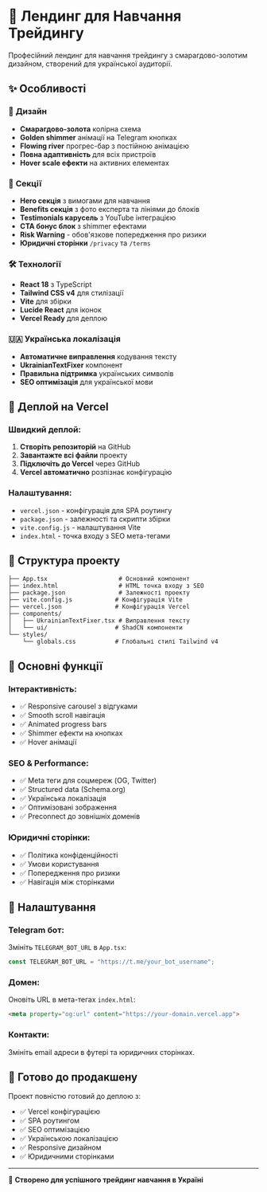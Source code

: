 # 🚀 Лендинг для Навчання Трейдингу

Професійний лендинг для навчання трейдингу з смарагдово-золотим дизайном, створений для української аудиторії.

## ✨ Особливості

### 🎨 **Дизайн**
- **Смарагдово-золота** колірна схема
- **Golden shimmer** анімації на Telegram кнопках  
- **Flowing river** прогрес-бар з постійною анімацією
- **Повна адаптивність** для всіх пристроїв
- **Hover scale ефекти** на активних елементах

### 📱 **Секції**
- **Hero секція** з вимогами для навчання
- **Benefits секція** з фото експерта та лініями до блоків
- **Testimonials карусель** з YouTube інтеграцією
- **CTA бонус блок** з shimmer ефектами
- **Risk Warning** - обов'язкове попередження про ризики
- **Юридичні сторінки** `/privacy` та `/terms`

### 🛠 **Технології**
- **React 18** з TypeScript
- **Tailwind CSS v4** для стилізації
- **Vite** для збірки
- **Lucide React** для іконок
- **Vercel Ready** для деплою

### 🇺🇦 **Українська локалізація**
- **Автоматичне виправлення** кодування тексту
- **UkrainianTextFixer** компонент
- **Правильна підтримка** українських символів
- **SEO оптимізація** для української мови

## 🚀 Деплой на Vercel

### Швидкий деплой:
1. **Створіть репозиторій** на GitHub
2. **Завантажте всі файли** проекту
3. **Підключіть до Vercel** через GitHub
4. **Vercel автоматично** розпізнає конфігурацію

### Налаштування:
- `vercel.json` - конфігурація для SPA роутингу
- `package.json` - залежності та скрипти збірки  
- `vite.config.js` - налаштування Vite
- `index.html` - точка входу з SEO мета-тегами

## 📁 Структура проекту

```
├── App.tsx                    # Основний компонент
├── index.html                 # HTML точка входу з SEO
├── package.json               # Залежності проекту
├── vite.config.js            # Конфігурація Vite
├── vercel.json               # Конфігурація Vercel
├── components/
│   ├── UkrainianTextFixer.tsx # Виправлення тексту
│   └── ui/                   # ShadCN компоненти
└── styles/
    └── globals.css           # Глобальні стилі Tailwind v4
```

## 🎯 Основні функції

### **Інтерактивність:**
- ✅ Responsive carousel з відгуками
- ✅ Smooth scroll навігація
- ✅ Animated progress bars
- ✅ Shimmer ефекти на кнопках
- ✅ Hover анімації

### **SEO & Performance:**
- ✅ Meta теги для соцмереж (OG, Twitter)
- ✅ Structured data (Schema.org)
- ✅ Українська локалізація
- ✅ Оптимізовані зображення
- ✅ Preconnect до зовнішніх доменів

### **Юридичні сторінки:**
- ✅ Політика конфіденційності
- ✅ Умови користування  
- ✅ Попередження про ризики
- ✅ Навігація між сторінками

## 🔧 Налаштування

### **Telegram бот:**
Змініть `TELEGRAM_BOT_URL` в `App.tsx`:
```typescript
const TELEGRAM_BOT_URL = "https://t.me/your_bot_username";
```

### **Домен:**
Оновіть URL в мета-тегах `index.html`:
```html
<meta property="og:url" content="https://your-domain.vercel.app">
```

### **Контакти:**
Змініть email адреси в футері та юридичних сторінках.

## 🌟 Готово до продакшену

Проект повністю готовий до деплою з:
- ✅ Vercel конфігурацією
- ✅ SPA роутингом  
- ✅ SEO оптимізацією
- ✅ Українською локалізацією
- ✅ Responsive дизайном
- ✅ Юридичними сторінками

---

💎 **Створено для успішного трейдинг навчання в Україні**